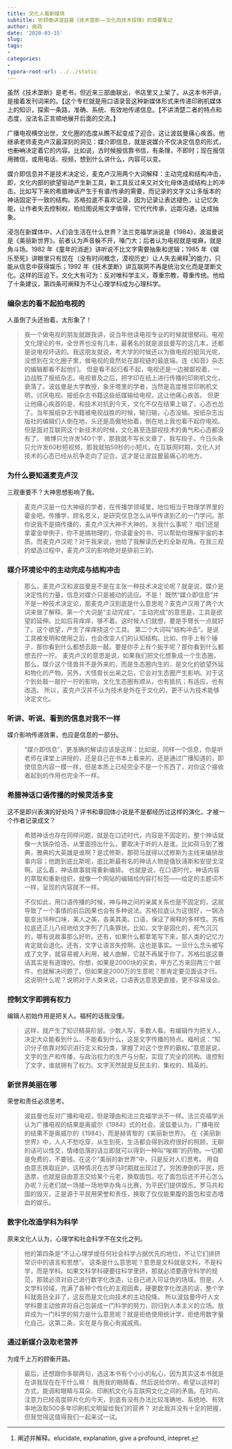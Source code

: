 ```yaml
---
title: 文化人看新媒体
subtitle: 听顾衡讲波兹曼《技术垄断——文化向技术投降》的提要笔记
author: 曲政
date: '2020-03-15'
slug: 
tags:
- 
categories:
- 
typora-root-url: ../../static
---
```


虽然《技术垄断》是老书，但近来三部曲联出，书店里又上架了。从这本书开讲，是接着发刊词来的。【这个专栏就是用口语录音这种新媒体形式来传递印刷机媒体上的知识，探索一条路，准确、系统、有效地传递信息。【不讲清楚二者的特点和态度，没法名正言顺地展开后面的交流。】

广播电视横空出世，文化圈的态度从瞧不起变成了迎合，这让波兹曼痛心疾首。他继承老师麦克卢汉最深刻的洞见：媒介即信息，就是说媒介不仅决定信息的形式，也~~影响~~决定着它的内容。比如说，古时候报信靠书信，有条理，不即时；现在报信用微信，或用电话、视频，想到什么讲什么，内容可以变。

媒介即信息并不是技术决定论，麦克卢汉用两个大词解释：主动完成和结构冲击，即，文化内部的欲望驱动产生新工具，新工具反过来又对文化母体造成结构上的冲击。比如写下来的希腊神话产生于有谱/传承的需要，而记录的文字又让多版本的神话固定于一致的结构。苏格拉底不喜欢记录，因为记录让表达褪色，让记忆失能，让作者失去控制权，柏拉图说用文字值得，它代代传承，远距沟通，达成抽象。

浸泡在新媒体中，人们会生活在什么世界？法兰克福学派说是《1984》，波滋曼说是《美丽新世界》。前者认为声音躲不开，嗓门大；后者认为电视就是唆麻，就是角斗场。1982 年《童年的消逝》讲听说不比文字需要抽象和逻辑；1985 年《娱乐至死》讲眼里只有现在（没有时间概念，漠视历史）让人失去阐释[^interpret]的能力，只能从信息中获得娱乐；1992 年《技术垄断》讲互联网不再是统治文化而是垄断文化。这样的压迫下，文化大有可为：反对唯科学主义，尊重宗教，尊重传统。他给了十条建议，第四条可阐释为不让心理学科成为心理科学。

[^interpret]: 阐述并解释。elucidate, explanation, give a profound, intepret.

### 编杂志的看不起拍电视的

人虽倒了头还抬着，太形象了！

>   我一个做电视的朋友就跟我讲，说当年他读电视专业的时候就很郁闷。电视文化理论的书，全世界也没有几本，最著名的就是波兹曼写的这几本，还都是说电视坏话的。我这朋友就说，考大学的时候还以为做电视的挺风光呢，没想到在文化圈子里，做电视的竟然处在鄙视链的最底端，连《知音》杂志的编辑都看不起他们。
>   但是看不起归看不起，电视还是一边被鄙视着，一边战胜了报纸杂志。电视普及之后，把字印在纸上进行传播的印刷机文化，衰落了。波兹曼是大学教授，象牙塔里的学者，当然是高度推崇印刷机文明，讨厌电视。报纸杂志书籍这些纸媒输给电视，这让他痛心疾首。
>   但更让他痛心疾首的是，和技术对抗到今天，文化不仅在结果上输了，心态也怂了。当年报纸杂志书籍被电视战胜的时候，输归输，心态没输。报纸杂志出版社的编辑们人倒在地，头还是高傲地抬着，倒在地上我也看不起你电视。但是面对互联网这个新技术的时候，文化甚至连鄙视技术的勇气和心态都没有了。
>   微博只允许发140个字，那我就不写长文章了，我写段子。今日头条只允许发60秒短视频，那我就拍59秒的小短片。在互联网时期，文化人对技术的心态已经从抗争走向了迎合。这才是让波兹曼最痛心的地方。

### 为什么要知道麦克卢汉

三观重要不？大神思想影响了我。

>   麦克卢汉是一位大神级的学者，在传播学领域里，地位相当于物理学界里的霍金吧。传播学，顾名思义，是研究信息怎么从甲传递到乙的一门学问。那你说我不是搞传播的，麦克卢汉大神不大神的，关我什么事呢？
>   咱们还是拿霍金举例子，你不是搞物理的，你读霍金的书，可以帮助你理解宇宙的本质。而麦克卢汉呢？对于我来说，他给了我解读历史的全新视角。在我三观的塑造过程中，麦克卢汉的影响绝对是排前三的。

### 媒介环境论中的主动完成与结构冲击

>   那么，麦克卢汉和波兹曼是不是在主张一种技术决定论呢？就是说，媒介是决定性的力量，信息对媒介只是被动的适应。不是！
>   既然“媒介即信息”并不是一种技术决定论，那麦克卢汉到底是什么意思呢？麦克卢汉用了两个大词来做了解释。第一个大词是“主动完成”。“主动完成”的意思是，工具是欲望的延伸。比如后背痒痒，够不着。这时候人们就想，要是手臂长一点就好了。这个欲望，产生了痒痒挠这个工具。
>   第二个大词叫“结构冲击”。是说工具被发明和使用之后，也会改变人们的认知结构。比如，你手上有个锤子，那你看到什么都想去敲一敲。要是你手上有个扳手呢？那你看到什么都想去拧一拧。
>   麦克卢汉的意思是说，如果我们把文化想象成一个生态圈，那么，媒介这个怪兽并不是外来的，而是生态圈内生的，是文化的欲望外延和物化的产物。另外，大怪兽长出来之后，它会对生态圈产生影响。对于这个到处敲一敲拧一拧的影响，文化生态圈有顺从，也有抵抗；有适应，也有改造。
>   所以，麦克卢汉并不认为技术是外在于文化的，更不认为技术能够决定文化。

### 听讲、听说、看到的信息对我不一样

媒介影响传递效果，也应是信息的一部分。

>   “媒介即信息”，更准确的解读应该是这样：比如说，同样一个信息，你是听老师在课堂上讲授的，还是自己在书本上看来的，还是通过广播知道的，即使信息内容一模一样，但是本质上已经完全不是一个东西了，对你这个接收者起到的作用也完全不一样。

### 希腊神话口语传播的时候灵活多变

这不是即兴表演的好处吗？评书和章回体小说是不是都经历过这样的演化，才被一个作者记录成文？

>   希腊神话也存在同样问题，就是在口述时代，内容是不固定的。整个神话就像一大锅杂烩汤，从里面捞出什么，要取决于听的人是谁。比如荷马到了雅典，雅典的大英雄是谁啊？是忒修斯，那荷马就得以忒修斯为主线来编排故事内容；他跑到底比斯呢，底比斯最有名的神话人物是俄狄浦斯和安提戈涅啊。这么着，神话故事就得重新编排。
>   也就是说，在口语时代，神话内容的萃取和重新组织，就像一个网站的编辑给内容打标签——给定的主题词不一样，呈现的内容就不一样。
>
>   不仅如此，用口语传播的时候，神与神之间的亲属关系也是不固定的，这就导致了一个事情的前后因果也会有多种说法。苏格拉底认为这很好，一锅汤能变出18种口味，美人之美，各美其美。口语，保证了阐释的多样性。苏格拉底还正儿八经地给文字列了几条罪状。比如，文字是固化的，死气沉沉的，哪有说故事那么好听。还有，如果什么都拿笔写下来，那人类的记忆力肯定就会退化。还有，文字让语言失控啊。这也是事实。一旦什么念头被写成了文字，就容易被人利用，被人曲解，它就不再属于你了。苏格拉底这番话其实是有道理的。你想，如果是2000块的买卖，甲方乙方来回两三个邮件，也就解决问题了。但如果是2000万的生意呢？那肯定要见面谈才行。这说明什么呢？说明对于人类来说，口语表达意思更直接，更不容易误会。

### 控制文字即拥有权力

编辑人初始作用是把关人。福柯的话我没懂。

>   这样，就产生了知识精英阶层。少数人写，多数人看。有编辑作为把关人，决定大众能看到什么、不能看到什么，这是文字传播的特点。福柯说：“知识分子依靠对知识进行定义和分类，掌握了对这个世界的霸权。”意思是说，文字的生产和传播，与政治权力的生产与分配，实现了完全的同构。谁控制了文字，谁就拥有了权力。文字天然就是反民主的、集权的、精英的。

### 新世界美丽在哪

荣誉和责任必须思考。

>   波兹曼也反对广播和电视，但是理由和法兰克福学派不一样。法兰克福学派认为广播电视的结果是奥威尔《1984》式的社会。波兹曼认为，广播电视的结果不是奥威尔的《1984》，而是赫胥黎的《美丽新世界》。
>   在《美丽新世界》中，人人不愁吃穿，从生到死，生活都会得到政府很好的照顾，无聊的话可以性交，情绪低落的话立即就可以得到一种叫“唆嘛”的药物。一切都是免费的，不要钱。在这个“美丽的新世界”中，只是反对人们思考。
>   用自由意志换取庇护，这种情况在古罗马时期就出现过了。穷困潦倒的平民，把选票，也就是自由意志交给某个元老，换取面包。吃了面包后还不开心怎么办呢？元老们就一场接一场地举办角斗比赛，为平民们提供娱乐。罗马共和国的毁灭，正是源于平民用荣誉和责任，换取了仅仅能果腹的面包和变态嗜血的娱乐。

### 数字化改造学科为科学

原来文化人认为，心理学和社会科学不在文化之列。

>   他的第四条是“不让心理学或任何社会科学占据优先的地位，不让它们排挤常识中的语言和思想”。
>   这条是什么意思呢？意思是文科就是文科，不是科学，而是学科。如果文科学科硬要往科学里挤，那就必须要遵守科学的规范，那就必须对自己进行数字化改造，让自己进入可证伪的场域。但是，人文学科领域，充满了各种个性化的主观因素，硬要数字化改造的话，整个学科就面目全非了，这反而是文化向技术的主动投降。
>   所以波兹曼呼吁人文学科要主动放弃将自己包装成一门科学的努力，回归到人本主义的立场。放弃成为一门科学的努力是什么意思呢？就是拒绝使用统计学，拒绝用数字量化自己。这第二条，实在是与我心有戚戚焉。

### 通过新媒介汲取老营养

为成千上万的顾衡开路。

>   最后，还想跟你多聊两句，选这本书有个小小的私心，因为其实这本书就是在讲我现在在干什么嘛！
>   我用我的眼睛看，然后说给你听。希望以这样的方式，能调和眼睛与耳朵、印刷机文化与互联网文化之间的矛盾。在时间、注意力已经高度碎片化的今天，到底有没有办法比较准确地、系统地、有效率地汲取500多年印刷机文明留给我们的营养？
>   对此我并没有十足的把握，但我觉得这值得我们一起来试一试。

